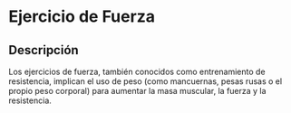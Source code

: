 # Ejercicio de Fuerza

## Descripción
Los ejercicios de fuerza, también conocidos como entrenamiento de resistencia, implican el uso de peso (como mancuernas, pesas rusas o el propio peso corporal) para aumentar la masa muscular, la fuerza y la resistencia.